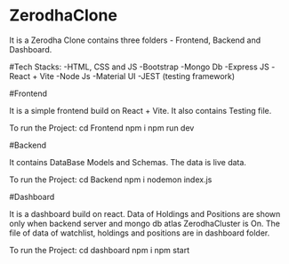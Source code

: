 # ZerodhaClone

It is a Zerodha Clone contains three folders - Frontend, Backend and Dashboard.

#Tech Stacks:
-HTML, CSS and JS
-Bootstrap
-Mongo Db
-Express JS
-React + Vite
-Node Js
-Material UI
-JEST (testing framework)

#Frontend

It is a simple frontend build on React + Vite.
It also contains Testing file.

To run the Project: cd Frontend
                    npm i 
                    npm run dev

#Backend

It contains DataBase Models and Schemas.
The data is live data.

To run the Project: cd Backend
                    npm i 
                    nodemon index.js

#Dashboard

It is a dashboard build on react.
Data of Holdings and Positions are shown only when backend server and mongo db atlas ZerodhaCluster is On.
The file of data of watchlist, holdings and positions are in dashboard folder.

To run the Project: cd dashboard
                    npm i 
                    npm start
